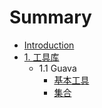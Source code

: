 # Summary

* [Introduction](README.md)
* [1. 工具库](chapter1.md)
   * 1.1 Guava
       * [基本工具](1.1.1基本工具.md)
       * [集合](1.1.2集合.md)

